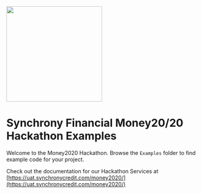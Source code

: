 <img src="http://newsroom.synchronyfinancial.com/sites/synchrony.newshq.businesswire.com/files/logo/file/SF_logo_goldcharcoal_whitebkgrd_rgb_500px.jpg" style="width:250px">

# Synchrony Financial Money20/20 Hackathon Examples

Welcome to the Money2020 Hackathon.  Browse the `Examples` folder to find example
code for your project.   

Check out the documentation for our Hackathon Services at [https://uat.synchronycredit.com/money2020/](https://uat.synchronycredit.com/money2020/)
